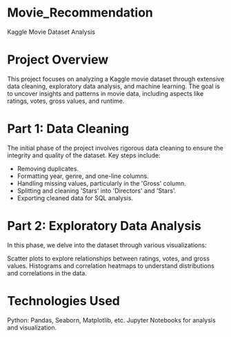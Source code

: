 # Movie_Recommendation
Kaggle Movie Dataset Analysis

# Project Overview
This project focuses on analyzing a Kaggle movie dataset through extensive data cleaning, exploratory data analysis, and machine learning. The goal is to uncover insights and patterns in movie data, including aspects like ratings, votes, gross values, and runtime.

# Part 1: Data Cleaning
The initial phase of the project involves rigorous data cleaning to ensure the integrity and quality of the dataset. Key steps include:

- Removing duplicates.
- Formatting year, genre, and one-line columns.
- Handling missing values, particularly in the 'Gross' column.
- Splitting and cleaning 'Stars' into 'Directors' and 'Stars'.
- Exporting cleaned data for SQL analysis.
  
# Part 2: Exploratory Data Analysis
In this phase, we delve into the dataset through various visualizations:

Scatter plots to explore relationships between ratings, votes, and gross values.
Histograms and correlation heatmaps to understand distributions and correlations in the data.

# Technologies Used
Python: Pandas, Seaborn, Matplotlib, etc.
Jupyter Notebooks for analysis and visualization.
